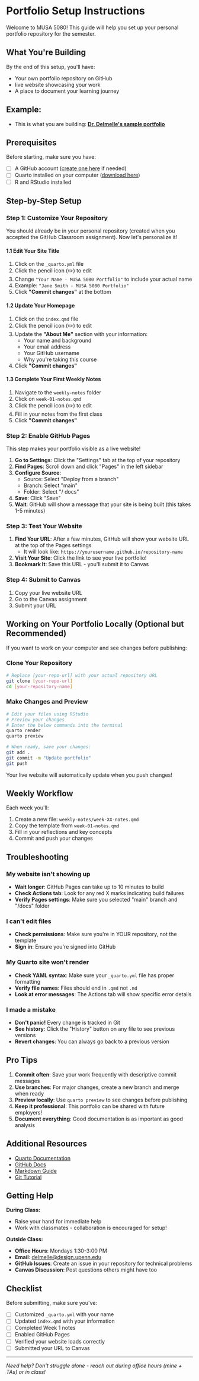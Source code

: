 # Portfolio Setup Instructions

Welcome to MUSA 5080! This guide will help you set up your personal portfolio repository for the semester.

## What You're Building

By the end of this setup, you'll have:
- Your own portfolio repository on GitHub
-  live website showcasing your work
- A place to document your learning journey

## Example:

- This is what you are building: **[Dr. Delmelle's sample portfolio](https://ecdelmelle.github.io/MUSA-5080-instructor-portfolio/)** 
  

## Prerequisites

Before starting, make sure you have:
- [ ] A GitHub account ([create one here](https://github.com/join) if needed)
- [ ] Quarto installed on your computer ([download here](https://quarto.org/docs/get-started/))
- [ ] R and RStudio installed

## Step-by-Step Setup

### Step 1: Customize Your Repository

You should already be in your personal repository (created when you accepted the GitHub Classroom assignment). Now let's personalize it!

#### 1.1 Edit Your Site Title
1. Click on the `_quarto.yml` file
2. Click the pencil icon (✏️) to edit
3. Change `"Your Name - MUSA 5080 Portfolio"` to include your actual name
4. Example: `"Jane Smith - MUSA 5080 Portfolio"`
5. Click **"Commit changes"** at the bottom

#### 1.2 Update Your Homepage
1. Click on the `index.qmd` file
2. Click the pencil icon (✏️) to edit
3. Update the **"About Me"** section with your information:
   - Your name and background
   - Your email address
   - Your GitHub username
   - Why you're taking this course
4. Click **"Commit changes"**

#### 1.3 Complete Your First Weekly Notes
1. Navigate to the `weekly-notes` folder
2. Click on `week-01-notes.qmd`
3. Click the pencil icon (✏️) to edit
4. Fill in your notes from the first class
5. Click **"Commit changes"**

### Step 2: Enable GitHub Pages

This step makes your portfolio visible as a live website!

1. **Go to Settings**: Click the "Settings" tab at the top of your repository
2. **Find Pages**: Scroll down and click "Pages" in the left sidebar
3. **Configure Source**: 
   - Source: Select "Deploy from a branch"
   - Branch: Select "main" 
   - Folder: Select "/ docs"
4. **Save**: Click "Save"
5. **Wait**: GitHub will show a message that your site is being built (this takes 1-5 minutes)

### Step 3: Test Your Website

1. **Find Your URL**: After a few minutes, GitHub will show your website URL at the top of the Pages settings
   - It will look like: `https://yourusername.github.io/repository-name`
2. **Visit Your Site**: Click the link to see your live portfolio!
3. **Bookmark It**: Save this URL - you'll submit it to Canvas

### Step 4: Submit to Canvas

1. Copy your live website URL
2. Go to the Canvas assignment
3. Submit your URL

## Working on Your Portfolio Locally (Optional but Recommended)

If you want to work on your computer and see changes before publishing:

### Clone Your Repository
```bash
# Replace [your-repo-url] with your actual repository URL
git clone [your-repo-url]
cd [your-repository-name]
```

### Make Changes and Preview
```bash
# Edit your files using RStudio
# Preview your changes
# Enter the below commands into the terminal
quarto render
quarto preview

# When ready, save your changes:
git add .
git commit -m "Update portfolio"
git push
```

Your live website will automatically update when you push changes!

## Weekly Workflow

Each week you'll:
1. Create a new file: `weekly-notes/week-XX-notes.qmd`
2. Copy the template from `week-01-notes.qmd`
3. Fill in your reflections and key concepts
4. Commit and push your changes

## Troubleshooting

### My website isn't showing up
- **Wait longer**: GitHub Pages can take up to 10 minutes to build
- **Check Actions tab**: Look for any red X marks indicating build failures
- **Verify Pages settings**: Make sure you selected "main" branch and "/docs" folder

### I can't edit files
- **Check permissions**: Make sure you're in YOUR repository, not the template
- **Sign in**: Ensure you're signed into GitHub

### My Quarto site won't render
- **Check YAML syntax**: Make sure your `_quarto.yml` file has proper formatting
- **Verify file names**: Files should end in `.qmd` not `.md`
- **Look at error messages**: The Actions tab will show specific error details

### I made a mistake
- **Don't panic!** Every change is tracked in Git
- **See history**: Click the "History" button on any file to see previous versions
- **Revert changes**: You can always go back to a previous version

## Pro Tips

1. **Commit often**: Save your work frequently with descriptive commit messages
2. **Use branches**: For major changes, create a new branch and merge when ready
3. **Preview locally**: Use `quarto preview` to see changes before publishing
4. **Keep it professional**: This portfolio can be shared with future employers!
5. **Document everything**: Good documentation is as important as good analysis

## Additional Resources

- [Quarto Documentation](https://quarto.org/docs/)
- [GitHub Docs](https://docs.github.com/)
- [Markdown Guide](https://www.markdownguide.org/)
- [Git Tutorial](https://learngitbranching.js.org/)

## Getting Help

**During Class:**
- Raise your hand for immediate help
- Work with classmates - collaboration is encouraged for setup!

**Outside Class:**
- **Office Hours**: Mondays 1:30-3:00 PM
- **Email**: delmelle@design.upenn.edu
- **GitHub Issues**: Create an issue in your repository for technical problems
- **Canvas Discussion**: Post questions others might have too

## Checklist

Before submitting, make sure you've:
- [ ] Customized `_quarto.yml` with your name
- [ ] Updated `index.qmd` with your information
- [ ] Completed Week 1 notes
- [ ] Enabled GitHub Pages
- [ ] Verified your website loads correctly
- [ ] Submitted your URL to Canvas

---

*Need help? Don't struggle alone - reach out during office hours (mine + TAs) or in class!*
